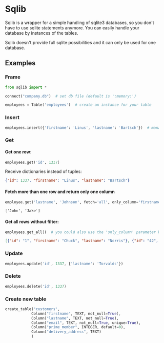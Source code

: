 # Sqlib

Sqlib is a wrapper for a simple handling of sqlite3 databases, so you don't have to use sqlite statements anymore.
You can easily handle your database by instances of the tables.

Sqlib doesn't provide full sqlite possibilities and it can only be used for one database.

## Examples

### Frame
```Python
from sqlib import *

connect("company.db")  # set db file (default is ':memory:')

employees = Table('employees')  # create an instance for your table
```

### Insert
```Python
employees.insert({'firstname': 'Linus', 'lastname': 'Bartsch'})  # manage the data easy without sqlite
```

### Get

#### Get one row:
```Python
employees.get('id', 1337)
```
Receive dictionaries instead of tuples:
```json
{"id": 1337, "firstname": "Linus", "lastname": "Bartsch"}
```

#### Fetch more than one row and return only one column
```Python
employee.get('lastname', 'Johnson', fetch='all', only_column='firstname')  # 'fetch' can also be an integer
```
```
['John', 'Jake']
```


#### Get all rows without filter:
```python
employees.get_all()  # you could also use the 'only_column' parameter here
```
```json
[{"id": "1", "firstname": "Chuck", "lastname": "Norris"}, {"id": "42", "firstname": "John", "lastname": "Johnson"}, {"id": "1337", "firstname": "Linus", "lastname": "Bartsch"}, {"id": "9001", "firstname": "Jake", "lastname": "Johnson"}]
```

### Update
```Python
employees.update('id', 1337, {'lastname': 'Torvalds'})
```

### Delete
```Python
employees.delete('id', 1337)
```

### Create new table
```Python
create_table("customers",
            Column("firstname", TEXT, not_null=True),
            Column("lastname", TEXT, not_null=True),
            Column("email", TEXT, not_null=True, unique=True),
            Column("prime_member", INTEGER, default=0),
            Column("delivery_address", TEXT)
            )
```
